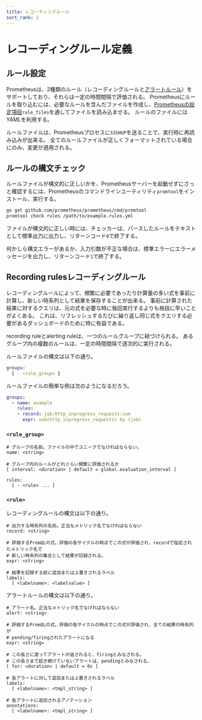 ```yaml
---
title: レコーディングルール
sort_rank: 2
---
```


# レコーディングルール定義

## ルール設定

Prometheusは、2種類のルール（レコーディングルールと[アラートルール](alerting_rules.md)）をサポートしており、それらは一定の時間間隔で評価される。
Prometheusにルールを取り込むには、必要なルールを含んだファイルを作成し、[Prometheusの設定項目](configuration.md)`rule_files`を通してファイルを読み込ませる。
ルールのファイルにはYAMLを利用する。

ルールファイルは、Prometheusプロセスに`SIGHUP`を送ることで、実行時に再読み込みが出来る。
全てのルールファイルが正しくフォーマットされている場合にのみ、変更が適用される。

## ルールの構文チェック

ルールファイルが構文的に正しいかを、Prometheusサーバーを起動せずにさっと確認するには、Prometheusのコマンドラインユーティリティ`promtool`をインストール、実行する。

```bash
go get github.com/prometheus/prometheus/cmd/promtool
promtool check rules /path/to/example.rules.yml
```

ファイルが構文的に正しい時には、チェッカーは、パースしたルールをテキストとして標準出力に出力し、リターンコード`0`で終了する。

何かしら構文エラーがあるか、入力引数が不正な場合は、標準エラーにエラーメッセージを出力し、リターンコード`1`で終了する。

## <span class="original-header">Recording rules</span>レコーディングルール

レコーディングルールによって、頻繁に必要であったり計算量の多い式を事前に計算し、新しい時系列として結果を保存することが出来る。
事前に計算された結果に対するクエリは、元の式を必要な時に毎回実行するよりも格段に早いことがよくある。
これは、リフレッシュするたびに繰り返し同じ式をクエリする必要があるダッシュボードのために特に有益である。

recording ruleとalerting ruleは、一つのルールグループに紐づけられる。
あるグループ内の複数のルールは、一定の時間間隔で逐次的に実行される。

ルールファイルの構文は以下の通り。

```yaml
groups:
  [ - <rule_group> ]
```

ルールファイルの簡単な例は次のようになるだろう。

```yaml
groups:
  - name: example
    rules:
    - record: job:http_inprogress_requests:sum
      expr: sum(http_inprogress_requests) by (job)
```

### `<rule_group>`
```
# グループの名前。ファイルの中でユニークでなければならない。
name: <string>

# グループ内のルールがどれぐらい頻繁に評価されるか
[ interval: <duration> | default = global.evaluation_interval ]

rules:
  [ - <rule> ... ]
```

### `<rule>`

レコーディングルールの構文は以下の通り。

```
# 出力する時系列の名前。正当なメトリック名でなければならない
record: <string>

# 評価するPromQLの式。評価の各サイクルの時点でこの式が評価され、recordで指定されたメトリック名で
# 新しい時系列の集合として結果が記録される。
expr: <string>

# 結果を記録する前に追加または上書きされるラベル
labels:
  [ <labelname>: <labelvalue> ]
```

アラートルールの構文は以下の通り。

```
# アラート名。正当なメトリック名でなければならない
alert: <string>

# 評価するPromQLの式。評価の各サイクルの時点でこの式が評価され、全ての結果の時系列が
# pending/firingされたアラートになる
expr: <string>

# この長さに渡ってアラートが返されると、firingとみなされる。
# この長さまで起き続けていないアラートは、pendingとみなされる。
[ for: <duration> | default = 0s ]

# 各アラートに対して追加または上書きされるラベル
labels:
  [ <labelname>: <tmpl_string> ]

# 各アラートに追加されるアノテーション
annotations:
  [ <labelname>: <tmpl_string> ]
```
